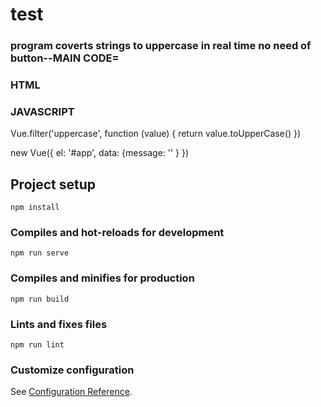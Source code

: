# test
### program coverts strings to uppercase in real time no need of button--MAIN CODE=
### HTML
<!--
<div id="app">
  <input type="text" v-model="message" />
  <h4>{{ message | uppercase }}</h4>
</div>
-->
### JAVASCRIPT

Vue.filter('uppercase', function (value) {
	return value.toUpperCase()
})

new Vue({
	el: '#app',
  data: {message: ''
  }
})

## Project setup
```
npm install
```

### Compiles and hot-reloads for development
```
npm run serve
```

### Compiles and minifies for production
```
npm run build
```

### Lints and fixes files
```
npm run lint
```

### Customize configuration
See [Configuration Reference](https://cli.vuejs.org/config/).

